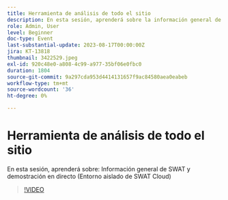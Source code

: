 ```yaml
---
title: Herramienta de análisis de todo el sitio
description: En esta sesión, aprenderá sobre la información general de SWAT y la demostración en directo (entorno limitado de SWAT Cloud)
role: Admin, User
level: Beginner
doc-type: Event
last-substantial-update: 2023-08-17T00:00:00Z
jira: KT-13818
thumbnail: 3422529.jpeg
exl-id: 920c48e0-a808-4c99-a977-35bf06e0fbc0
duration: 1804
source-git-commit: 9a297cda953d4414131657f9ac84580aea0eabeb
workflow-type: tm+mt
source-wordcount: '36'
ht-degree: 0%

---
```


# Herramienta de análisis de todo el sitio

En esta sesión, aprenderá sobre: Información general de SWAT y demostración en directo (Entorno aislado de SWAT Cloud)

>[!VIDEO](https://video.tv.adobe.com/v/3422529/?learn=on)
